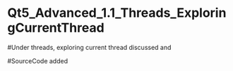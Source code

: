 # Qt5_Advanced_1.1_Threads_ExploringCurrentThread

#Under threads, exploring current thread discussed and

#SourceCode added
